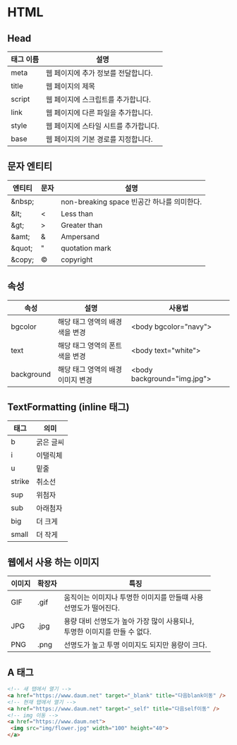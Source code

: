 # HTML
## Head
|태그 이름|설명|
|-|-|
|meta|웹 페이지에 추가 정보를 전달합니다.|
|title|웹 페이지의 제목|
|script|웹 페이지에 스크립트를 추가합니다.|
|link|웹 페이지에 다른 파일을 추가합니다.|
|style|웹 페이지에 스타일 시트를 추가합니다.|
|base|웹 페이지의 기본 경로를 지정합니다.|
## 문자 엔티티
|엔티티|문자|설명|
|-|-|-|
|\&nbsp;| |non-breaking space 빈공간 하나를 의미한다.|
|\&lt;|<|Less than|
|\&gt;|>|Greater than|
|\&amt;|&|Ampersand|
|\&quot;|"|quotation mark|
|\&copy;|©|copyright|
## 속성
|속성|설명|사용법|
|-|-|-|
|bgcolor|해당 태그 영역의 배경 색을 변경|\<body bgcolor="navy"\>|
|text|해당 태그 영역의 폰트 색을 변경|\<body text="white"\>|
|background|해당 태그 영역의 배경 이미지 변경|\<body background="img.jpg"\>|
## TextFormatting (inline 태그)
|태그|의미|
|-|-|
|b|굵은 글씨|
|i|이탤릭체|
|u|밑줄|
|strike|취소선|
|sup|위첨자|
|sub|아래첨자|
|big|더 크게|
|small|더 작게|
## 웹에서 사용 하는 이미지
|이미지|확장자|특징|
|-|-|-|
|GIF|.gif|움직이는 이미지나 투명한 이미지를 만들떄 사용<br>선명도가 떨어진다.|
|JPG|.jpg|용량 대비 선명도가 높아 가장 많이 사용되나,<br>투명한 이미지를 만들 수 없다.|
|PNG|.png|선명도가 높고 투명 이미지도 되지만 용량이 크다.|
## A 태그
```html
<!-- 새 탭에서 열기 -->
<a href="https://www.daum.net" target="_blank" title="다음blank이동" />
<!-- 현재 탭에서 열기 -->
<a href="https://www.daum.net" target="_self" title="다음self이동" />
<!-- img 이동 -->
<a href="https://www.daum.net">
 <img src="img/flower.jpg" width="100" height="40">
</a>
```

